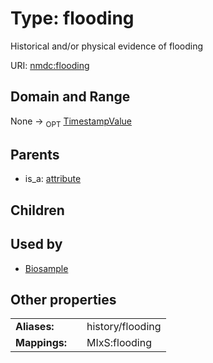 
# Type: flooding


Historical and/or physical evidence of flooding

URI: [nmdc:flooding](https://microbiomedata/meta/flooding)


## Domain and Range

None ->  <sub>OPT</sub> [TimestampValue](TimestampValue.md)

## Parents

 *  is_a: [attribute](attribute.md)

## Children


## Used by

 * [Biosample](Biosample.md)

## Other properties

|  |  |  |
| --- | --- | --- |
| **Aliases:** | | history/flooding |
| **Mappings:** | | MIxS:flooding |

